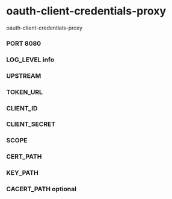# oauth-client-credentials-proxy
oauth-client-credentials-proxy

### PORT 8080
### LOG_LEVEL info
### UPSTREAM
### TOKEN_URL
### CLIENT_ID
### CLIENT_SECRET
### SCOPE
### CERT_PATH
### KEY_PATH
### CACERT_PATH optional
